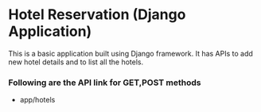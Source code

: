 # Hotel Reservation (Django Application)
This is a basic application built using Django framework. It has APIs to add new hotel details and to list all the hotels.

### Following are the API link for GET,POST methods
- app/hotels
